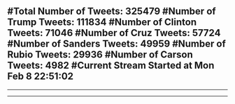 #Total Number of Tweets: 325479 
#Number of Trump Tweets: 111834
#Number of Clinton Tweets: 71046
#Number of Cruz Tweets: 57724
#Number of Sanders Tweets: 49959
#Number of Rubio Tweets: 29936
#Number of Carson Tweets: 4982
#Current Stream Started at Mon Feb  8 22:51:02
---
---
---

